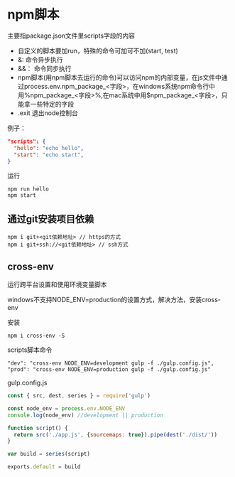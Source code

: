 # npm脚本

主要指package.json文件里scripts字段的内容

* 自定义的脚本要加run，特殊的命令可加可不加(start, test)
* &: 命令异步执行
* &&： 命令同步执行
* npm脚本(用npm脚本去运行的命令)可以访问npm的内部变量，在js文件中通过process.env.npm_package_<字段>，在windows系统npm命令行中用%npm_package_<字段>%,在mac系统中用$npm_package_<字段>，只能拿一些特定的字段
* .exit 退出node控制台

例子：

```json
"scripts": {
  "hello": "echo hello",
  "start": "echo start",
}
```

运行

```shell
npm run hello
npm start
```

## 通过git安装项目依赖

```shell
npm i git+<git依赖地址> // https的方式
npm i git+ssh://<git依赖地址> // ssh方式
```

## cross-env

运行跨平台设置和使用环境变量脚本

windows不支持NODE_ENV=production的设置方式，解决方法，安装cross-env

安装

```shell
npm i cross-env -S
```

scripts脚本命令

```shell
"dev": "cross-env NODE_ENV=development gulp -f ./gulp.config.js",
"prod": "cross-env NODE_ENV=production gulp -f ./gulp.config.js"
```

gulp.config.js

```js
const { src, dest, series } = require('gulp')

const node_env = process.env.NODE_ENV
console.log(node_env) //development || production

function script() {
  return src('./app.js', {sourcemaps: true}).pipe(dest('./dist/'))
}

var build = series(script)

exports.default = build
```
